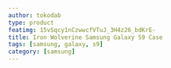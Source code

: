 ```yaml
---
author: tokodab
type: product
featimg: 15vSqcy1nCzwwcfVTuJ_3H4z26_bdKrE-
title: Iron Wolverine Samsung Galaxy S9 Case
tags: [samsung, galaxy, s9]
category: [samsung]
---
```

